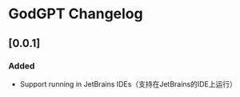<!-- Keep a Changelog guide -> https://keepachangelog.com -->

# GodGPT Changelog
## [0.0.1]
### Added
+ Support running in JetBrains IDEs（支持在JetBrains的IDE上运行）

